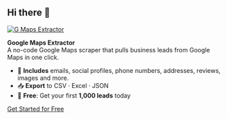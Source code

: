 ## Hi there 👋

<!--
**GMapsExtractor/GMapsExtractor** is a ✨ _special_ ✨ repository because its `README.md` (this file) appears on your GitHub profile.

Here are some ideas to get you started:

- 🔭 I’m currently working on ...
- 🌱 I’m currently learning ...
- 👯 I’m looking to collaborate on ...
- 🤔 I’m looking for help with ...
- 💬 Ask me about ...
- 📫 How to reach me: ...
- 😄 Pronouns: ...
- ⚡ Fun fact: ...
-->
[![G Maps Extractor](https://ik.imagekit.io/addons/gmapsextractor/G%20Maps%20Extractor%20Banner_BxJVN2W3k.png?updatedAt=1747037678553)](https://gmapsextractor.com?utm_source=github_gmapsextractor)

**Google Maps Extractor**  
A no-code Google Maps scraper that pulls business leads from Google Maps in one click.

- 📇 **Includes** emails, social profiles, phone numbers, addresses, reviews, images and more.
- 📥 **Export** to CSV · Excel · JSON  
- 🎁 **Free**: Get your first **1,000 leads** today

[Get Started for Free](https://gmapsextractor.com?utm_source=github&utm_medium=banner&utm_campaign=gosom)


